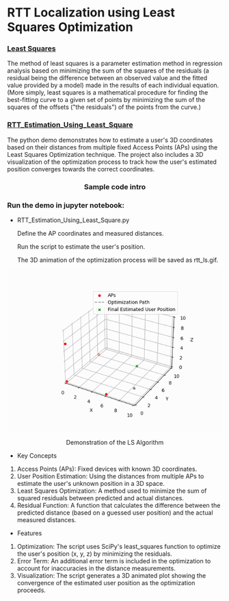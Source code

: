# RTT Localization using Least Squares Optimization
### [Least Squares](https://en.wikipedia.org/wiki/Least_squares)
The method of least squares is a parameter estimation method in regression analysis based on minimizing the sum of the squares of the residuals (a residual being the difference between an observed value and the fitted value provided by a model) made in the results of each individual equation. (More simply, least squares is a mathematical procedure for finding the best-fitting curve to a given set of points by minimizing the sum of the squares of the offsets ("the residuals") of the points from the curve.)

 ### [RTT_Estimation_Using_Least_Square](https://github.com/weisongwen/AAE4203-2425S1/blob/main/Sample_Codes/Wifi_RTT/RTT_Estimation_Using_Least_Square.py)

The python demo demonstrates how to estimate a user's 3D coordinates based on their distances from multiple fixed Access Points (APs) using the Least Squares Optimization technique. The project also includes a 3D visualization of the optimization process to track how the user's estimated position converges towards the correct coordinates.


<p align="center">
  <h3 align="center">Sample code intro</h3>
</p>

### Run the demo in jupyter notebook:

- RTT_Estimation_Using_Least_Square.py

  Define the AP coordinates and measured distances.

  Run the script to estimate the user's position.

  The 3D animation of the optimization process will be saved as rtt_ls.gif.
  
<p align="center">
  <img width="712pix" src="rtt_ls.gif">
</p>

<p align="center">
  <center> Demonstration of the LS Algorithm </center>
</p>

- Key Concepts
  
1. Access Points (APs): Fixed devices with known 3D coordinates.
2. User Position Estimation: Using the distances from multiple APs to estimate the user's unknown position in a 3D space.
3. Least Squares Optimization: A method used to minimize the sum of squared residuals between predicted and actual distances.
4. Residual Function: A function that calculates the difference between the predicted distance (based on a guessed user position) and the actual measured distances.

- Features
1. Optimization: The script uses SciPy's least_squares function to optimize the user's position (x, y, z) by minimizing the residuals.
2. Error Term: An additional error term is included in the optimization to account for inaccuracies in the distance measurements.
3. Visualization: The script generates a 3D animated plot showing the convergence of the estimated user position as the optimization proceeds.
